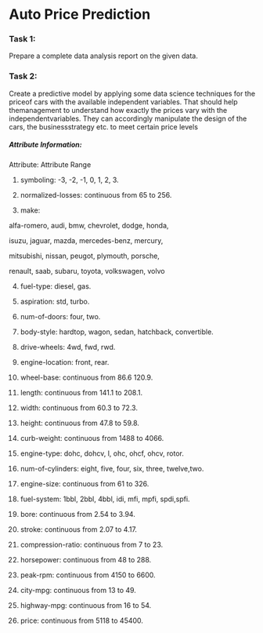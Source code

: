 # Auto Price Prediction

### Task 1:

Prepare a complete data analysis report on the given data.

### Task 2:

Create a predictive model by applying some data science techniques for the priceof cars with the available independent variables. That should help themanagement to understand how exactly the prices vary with the independentvariables. They can accordingly manipulate the design of the cars, the businessstrategy etc. to meet certain price levels



##### Attribute Information:

Attribute: Attribute Range

1. symboling: -3, -2, -1, 0, 1, 2, 3.

2. normalized-losses: continuous from 65 to 256.

3. make:

alfa-romero, audi, bmw, chevrolet, dodge, honda,

isuzu, jaguar, mazda, mercedes-benz, mercury,

mitsubishi, nissan, peugot, plymouth, porsche,

renault, saab, subaru, toyota, volkswagen, volvo

4. fuel-type: diesel, gas.

5. aspiration: std, turbo.

6. num-of-doors: four, two.

7. body-style: hardtop, wagon, sedan, hatchback, convertible.

8. drive-wheels: 4wd, fwd, rwd.

9. engine-location: front, rear.

10. wheel-base: continuous from 86.6 120.9.

11. length: continuous from 141.1 to 208.1.

12. width: continuous from 60.3 to 72.3.

13. height: continuous from 47.8 to 59.8.

14. curb-weight: continuous from 1488 to 4066.

15. engine-type: dohc, dohcv, l, ohc, ohcf, ohcv, rotor.

16. num-of-cylinders: eight, five, four, six, three, twelve,two.

17. engine-size: continuous from 61 to 326.

18. fuel-system: 1bbl, 2bbl, 4bbl, idi, mfi, mpfi, spdi,spfi.

19. bore: continuous from 2.54 to 3.94.

20. stroke: continuous from 2.07 to 4.17.

21. compression-ratio: continuous from 7 to 23.

22. horsepower: continuous from 48 to 288.

23. peak-rpm: continuous from 4150 to 6600.

24. city-mpg: continuous from 13 to 49.

25. highway-mpg: continuous from 16 to 54.

26. price: continuous from 5118 to 45400.
